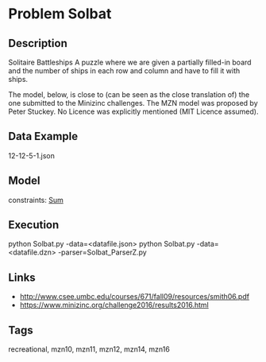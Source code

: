 # Problem Solbat
## Description
Solitaire Battleships
A puzzle where we are given a partially filled-in board and the number of ships in each row and column and have to fill it with ships.

The model, below, is close to (can be seen as the close translation of) the one submitted to the Minizinc challenges.
The MZN model was proposed by Peter Stuckey.
No Licence was explicitly mentioned (MIT Licence assumed).

## Data Example
  12-12-5-1.json

## Model
  constraints: [Sum](http://pycsp.org/documentation/constraints/Sum)

## Execution
  python Solbat.py -data=<datafile.json>
  python Solbat.py -data=<datafile.dzn> -parser=Solbat_ParserZ.py

## Links
  - http://www.csee.umbc.edu/courses/671/fall09/resources/smith06.pdf
  - https://www.minizinc.org/challenge2016/results2016.html

## Tags
  recreational, mzn10, mzn11, mzn12, mzn14, mzn16
